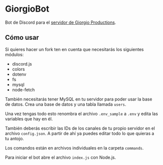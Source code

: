 # GiorgioBot
Bot de Discord para el [servidor de Giorgio Productions](https://discord.gg/p7uvu27).

## Cómo usar
Si quieres hacer un fork ten en cuenta que necesitarás los siguientes módulos:

- discord.js
- colors
- dotenv
- fs
- mysql
- node-fetch

También necesitarás tener MySQL en tu servidor para poder usar la base de datos. Crea una base de datos y una tabla llamada `users`.

Una vez tengas todo esto renombra el archivo `.env_sample` a `.env` y edita las variables que hay en él.

También deberás escribir las IDs de los canales de tu propio servidor en el archivo `config.json`. A partir de ahí ya puedes editar todo lo que quieras a tu antojo.

Los comandos están en archivos individuales en la carpeta `commands`.

Para iniciar el bot abre el archivo `index.js` con Node.js.
